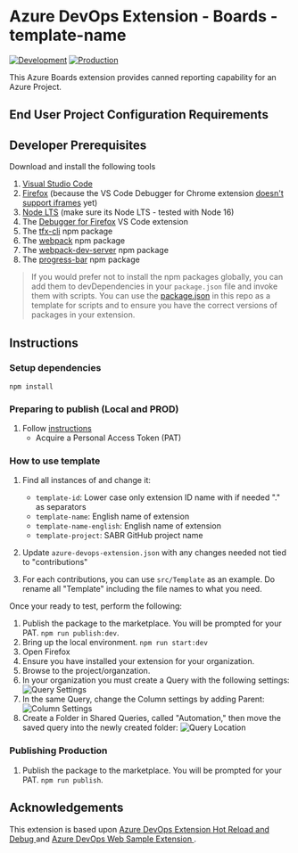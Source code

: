 # Azure DevOps Extension - Boards - template-name

[![Development](https://github.com/sara-sabr/TreePlanting/actions/workflows/development.yml/badge.svg)](https://github.com/sara-sabr/TreePlanting/actions/workflows/development.yml)
[![Production](https://github.com/sara-sabr/rp-azuredevops-reports/actions/workflows/production.yml/badge.svg)](https://github.com/sara-sabr/TreePlanting/actions/workflows/production.yml)

This Azure Boards extension provides canned reporting capability for an Azure Project.

## End User Project Configuration Requirements

## Developer Prerequisites

Download and install the following tools

1. [Visual Studio Code](https://code.visualstudio.com/download)
2. [Firefox](https://www.mozilla.org/firefox/) (because the VS Code Debugger for Chrome extension [doesn't support iframes](https://github.com/microsoft/vscode-chrome-debug/issues/786) yet)
3. [Node LTS](https://nodejs.org/en/download/) (make sure its Node LTS - tested with Node 16)
4. The [Debugger for Firefox](https://marketplace.visualstudio.com/items?itemName=hbenl.vscode-firefox-debug) VS Code extension
5. The [tfx-cli](https://www.npmjs.com/package/tfx-cli) npm package
6. The [webpack](https://www.npmjs.com/package/webpack) npm package
7. The [webpack-dev-server](https://www.npmjs.com/package/webpack-dev-server) npm package
8. The [progress-bar](https://www.npmjs.com/package/@ramonak/react-progress-bar) npm package

> If you would prefer not to install the npm packages globally, you can add them to devDependencies in your `package.json` file and invoke them with scripts. You can use the [package.json](./package.json) in this repo as a template for scripts and to ensure you have the correct versions of packages in your extension.

## Instructions

### Setup dependencies

```
npm install
```

### Preparing to publish (Local and PROD)

1. Follow [instructions](https://docs.microsoft.com/en-us/azure/devops/extend/publish/command-line?view=azure-devops)
    - Acquire a Personal Access Token (PAT)

### How to use template

1. Find all instances of and change it:
    - ```template-id```: Lower case only extension ID name with if needed "." as separators 
    - ```template-name```: English name of extension
    - ```template-name-english```: English name of extension
    - ```template-project```: SABR GitHub project name

2. Update ```azure-devops-extension.json``` with any changes needed not tied to "contributions"
3. For each contributions, you can use ```src/Template``` as an example. Do rename all "Template" including the file names to what you need. 

Once your ready to test, perform the following:

1. Publish the package to the marketplace. You will be prompted for your PAT.
   ```npm run publish:dev```.
2. Bring up the local environment.
   ```npm run start:dev```
3. Open Firefox
4. Ensure you have installed your extension for your organization.
5. Browse to the project/organzation.
6. In your organization you must create a Query with the following settings: ![Query Settings](https://github.com/sara-sabr/rp-azuredevops-templater/blob/main/documentation/QuerySettings.png?raw=true)
7. In the same Query, change the Column settings by adding Parent: ![Column Settings](https://github.com/sara-sabr/rp-azuredevops-templater/blob/main/documentation/QueryColumnSettings.png?raw=true)
8. Create a Folder in Shared Queries, called "Automation," then move the saved query into the newly created folder:
![Query Location](https://github.com/sara-sabr/rp-azuredevops-templater/blob/main/documentation/QueryLocation.png?raw=true)




### Publishing Production

1. Publish the package to the marketplace. You will be prompted for your PAT.
   ```npm run publish```.

## Acknowledgements

This extension is based upon [Azure DevOps Extension Hot Reload and Debug
](https://github.com/microsoft/azure-devops-extension-hot-reload-and-debug) and [Azure DevOps Web Sample Extension
](https://github.com/microsoft/azure-devops-extension-sample).
